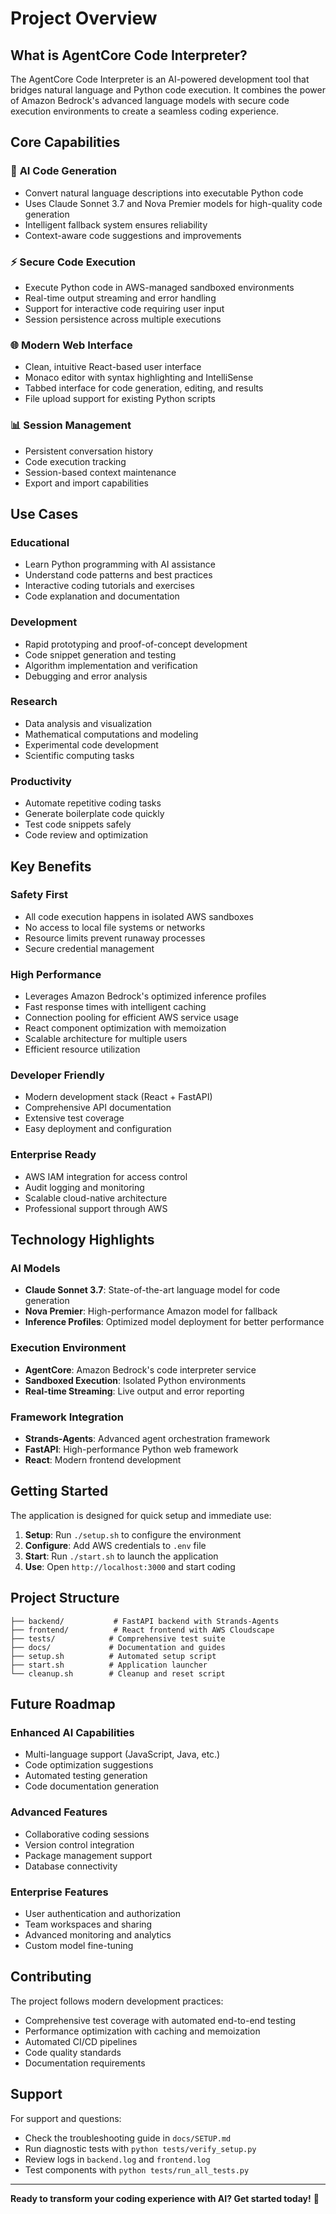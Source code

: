 # Project Overview

## What is AgentCore Code Interpreter?

The AgentCore Code Interpreter is an AI-powered development tool that bridges natural language and Python code execution. It combines the power of Amazon Bedrock's advanced language models with secure code execution environments to create a seamless coding experience.

## Core Capabilities

### 🤖 **AI Code Generation**
- Convert natural language descriptions into executable Python code
- Uses Claude Sonnet 3.7 and Nova Premier models for high-quality code generation
- Intelligent fallback system ensures reliability
- Context-aware code suggestions and improvements

### ⚡ **Secure Code Execution**
- Execute Python code in AWS-managed sandboxed environments
- Real-time output streaming and error handling
- Support for interactive code requiring user input
- Session persistence across multiple executions

### 🌐 **Modern Web Interface**
- Clean, intuitive React-based user interface
- Monaco editor with syntax highlighting and IntelliSense
- Tabbed interface for code generation, editing, and results
- File upload support for existing Python scripts

### 📊 **Session Management**
- Persistent conversation history
- Code execution tracking
- Session-based context maintenance
- Export and import capabilities

## Use Cases

### **Educational**
- Learn Python programming with AI assistance
- Understand code patterns and best practices
- Interactive coding tutorials and exercises
- Code explanation and documentation

### **Development**
- Rapid prototyping and proof-of-concept development
- Code snippet generation and testing
- Algorithm implementation and verification
- Debugging and error analysis

### **Research**
- Data analysis and visualization
- Mathematical computations and modeling
- Experimental code development
- Scientific computing tasks

### **Productivity**
- Automate repetitive coding tasks
- Generate boilerplate code quickly
- Test code snippets safely
- Code review and optimization

## Key Benefits

### **Safety First**
- All code execution happens in isolated AWS sandboxes
- No access to local file systems or networks
- Resource limits prevent runaway processes
- Secure credential management

### **High Performance**
- Leverages Amazon Bedrock's optimized inference profiles
- Fast response times with intelligent caching
- Connection pooling for efficient AWS service usage
- React component optimization with memoization
- Scalable architecture for multiple users
- Efficient resource utilization

### **Developer Friendly**
- Modern development stack (React + FastAPI)
- Comprehensive API documentation
- Extensive test coverage
- Easy deployment and configuration

### **Enterprise Ready**
- AWS IAM integration for access control
- Audit logging and monitoring
- Scalable cloud-native architecture
- Professional support through AWS

## Technology Highlights

### **AI Models**
- **Claude Sonnet 3.7**: State-of-the-art language model for code generation
- **Nova Premier**: High-performance Amazon model for fallback
- **Inference Profiles**: Optimized model deployment for better performance

### **Execution Environment**
- **AgentCore**: Amazon Bedrock's code interpreter service
- **Sandboxed Execution**: Isolated Python environments
- **Real-time Streaming**: Live output and error reporting

### **Framework Integration**
- **Strands-Agents**: Advanced agent orchestration framework
- **FastAPI**: High-performance Python web framework
- **React**: Modern frontend development

## Getting Started

The application is designed for quick setup and immediate use:

1. **Setup**: Run `./setup.sh` to configure the environment
2. **Configure**: Add AWS credentials to `.env` file
3. **Start**: Run `./start.sh` to launch the application
4. **Use**: Open `http://localhost:3000` and start coding

## Project Structure

```
├── backend/           # FastAPI backend with Strands-Agents
├── frontend/          # React frontend with AWS Cloudscape
├── tests/            # Comprehensive test suite
├── docs/             # Documentation and guides
├── setup.sh          # Automated setup script
├── start.sh          # Application launcher
└── cleanup.sh        # Cleanup and reset script
```

## Future Roadmap

### **Enhanced AI Capabilities**
- Multi-language support (JavaScript, Java, etc.)
- Code optimization suggestions
- Automated testing generation
- Code documentation generation

### **Advanced Features**
- Collaborative coding sessions
- Version control integration
- Package management support
- Database connectivity

### **Enterprise Features**
- User authentication and authorization
- Team workspaces and sharing
- Advanced monitoring and analytics
- Custom model fine-tuning

## Contributing

The project follows modern development practices:
- Comprehensive test coverage with automated end-to-end testing
- Performance optimization with caching and memoization
- Automated CI/CD pipelines
- Code quality standards
- Documentation requirements

## Support

For support and questions:
- Check the troubleshooting guide in `docs/SETUP.md`
- Run diagnostic tests with `python tests/verify_setup.py`
- Review logs in `backend.log` and `frontend.log`
- Test components with `python tests/run_all_tests.py`

---

**Ready to transform your coding experience with AI? Get started today!** 🚀
